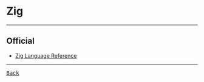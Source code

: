 # Zig

---

## Official

- [Zig Language Reference](https://ziglang.org/documentation/0.13.0/)

---

[<kbd> Back </kbd>](./readme.md)
